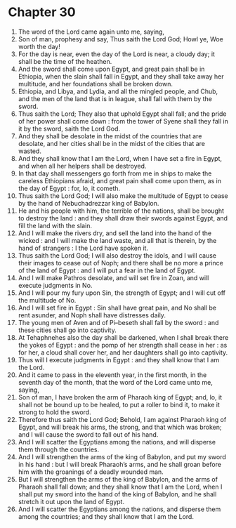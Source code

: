 # Chapter 30

1. The word of the Lord came again unto me, saying,
2. Son of man, prophesy and say, Thus saith the Lord God; Howl ye, Woe worth the day!
3. For the day is near, even the day of the Lord is near, a cloudy day; it shall be the time of the heathen.
4. And the sword shall come upon Egypt, and great pain shall be in Ethiopia, when the slain shall fall in Egypt, and they shall take away her multitude, and her foundations shall be broken down.
5. Ethiopia, and Libya, and Lydia, and all the mingled people, and Chub, and the men of the land that is in league, shall fall with them by the sword.
6. Thus saith the Lord; They also that uphold Egypt shall fall; and the pride of her power shall come down : from the tower of Syene shall they fall in it by the sword, saith the Lord God.
7. And they shall be desolate in the midst of the countries that are desolate, and her cities shall be in the midst of the cities that are wasted.
8. And they shall know that I am the Lord, when I have set a fire in Egypt, and when all her helpers shall be destroyed.
9. In that day shall messengers go forth from me in ships to make the careless Ethiopians afraid, and great pain shall come upon them, as in the day of Egypt : for, lo, it cometh.
10. Thus saith the Lord God; I will also make the multitude of Egypt to cease by the hand of Nebuchadrezzar king of Babylon.
11. He and his people with him, the terrible of the nations, shall be brought to destroy the land : and they shall draw their swords against Egypt, and fill the land with the slain.
12. And I will make the rivers dry, and sell the land into the hand of the wicked : and I will make the land waste, and all that is therein, by the hand of strangers : I the Lord have spoken it.
13. Thus saith the Lord God; I will also destroy the idols, and I will cause their images to cease out of Noph; and there shall be no more a prince of the land of Egypt : and I will put a fear in the land of Egypt.
14. And I will make Pathros desolate, and will set fire in Zoan, and will execute judgments in No.
15. And I will pour my fury upon Sin, the strength of Egypt; and I will cut off the multitude of No.
16. And I will set fire in Egypt : Sin shall have great pain, and No shall be rent asunder, and Noph shall have distresses daily.
17. The young men of Aven and of Pi–beseth shall fall by the sword : and these cities shall go into captivity.
18. At Tehaphnehes also the day shall be darkened, when I shall break there the yokes of Egypt : and the pomp of her strength shall cease in her : as for her, a cloud shall cover her, and her daughters shall go into captivity.
19. Thus will I execute judgments in Egypt : and they shall know that I am the Lord.
20. And it came to pass in the eleventh year, in the first month, in the seventh day of the month, that the word of the Lord came unto me, saying,
21. Son of man, I have broken the arm of Pharaoh king of Egypt; and, lo, it shall not be bound up to be healed, to put a roller to bind it, to make it strong to hold the sword.
22. Therefore thus saith the Lord God; Behold, I am against Pharaoh king of Egypt, and will break his arms, the strong, and that which was broken; and I will cause the sword to fall out of his hand.
23. And I will scatter the Egyptians among the nations, and will disperse them through the countries.
24. And I will strengthen the arms of the king of Babylon, and put my sword in his hand : but I will break Pharaoh’s arms, and he shall groan before him with the groanings of a deadly wounded man.
25. But I will strengthen the arms of the king of Babylon, and the arms of Pharaoh shall fall down; and they shall know that I am the Lord, when I shall put my sword into the hand of the king of Babylon, and he shall stretch it out upon the land of Egypt.
26. And I will scatter the Egyptians among the nations, and disperse them among the countries; and they shall know that I am the Lord.

